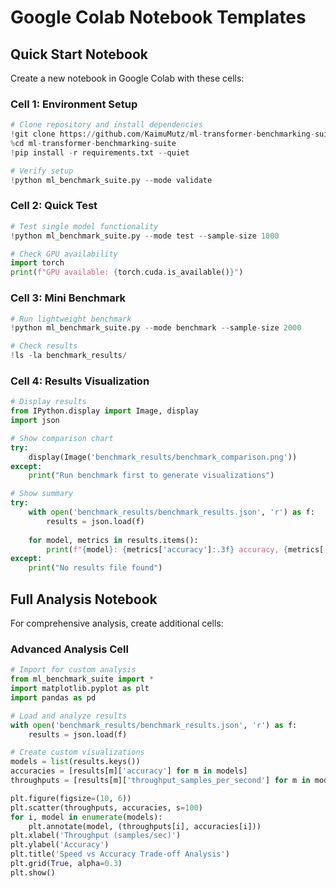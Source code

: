 # Google Colab Notebook Templates

## Quick Start Notebook

Create a new notebook in Google Colab with these cells:

### Cell 1: Environment Setup
```python
# Clone repository and install dependencies
!git clone https://github.com/KaimuMutz/ml-transformer-benchmarking-suite.git
%cd ml-transformer-benchmarking-suite
!pip install -r requirements.txt --quiet

# Verify setup
!python ml_benchmark_suite.py --mode validate
```

### Cell 2: Quick Test
```python
# Test single model functionality
!python ml_benchmark_suite.py --mode test --sample-size 1000

# Check GPU availability
import torch
print(f"GPU available: {torch.cuda.is_available()}")
```

### Cell 3: Mini Benchmark
```python
# Run lightweight benchmark
!python ml_benchmark_suite.py --mode benchmark --sample-size 2000

# Check results
!ls -la benchmark_results/
```

### Cell 4: Results Visualization
```python
# Display results
from IPython.display import Image, display
import json

# Show comparison chart
try:
    display(Image('benchmark_results/benchmark_comparison.png'))
except:
    print("Run benchmark first to generate visualizations")

# Show summary
try:
    with open('benchmark_results/benchmark_results.json', 'r') as f:
        results = json.load(f)
    
    for model, metrics in results.items():
        print(f"{model}: {metrics['accuracy']:.3f} accuracy, {metrics['f1_score']:.3f} F1")
except:
    print("No results file found")
```

## Full Analysis Notebook

For comprehensive analysis, create additional cells:

### Advanced Analysis Cell
```python
# Import for custom analysis
from ml_benchmark_suite import *
import matplotlib.pyplot as plt
import pandas as pd

# Load and analyze results
with open('benchmark_results/benchmark_results.json', 'r') as f:
    results = json.load(f)

# Create custom visualizations
models = list(results.keys())
accuracies = [results[m]['accuracy'] for m in models]
throughputs = [results[m]['throughput_samples_per_second'] for m in models]

plt.figure(figsize=(10, 6))
plt.scatter(throughputs, accuracies, s=100)
for i, model in enumerate(models):
    plt.annotate(model, (throughputs[i], accuracies[i]))
plt.xlabel('Throughput (samples/sec)')
plt.ylabel('Accuracy')
plt.title('Speed vs Accuracy Trade-off Analysis')
plt.grid(True, alpha=0.3)
plt.show()
```
